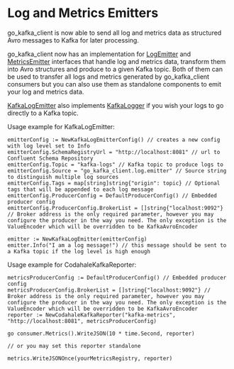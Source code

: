 Log and Metrics Emitters
=======================

go_kafka_client is now able to send all log and metrics data as structured Avro messages to Kafka for later processing.

go_kafka_client now has an implementation for [LogEmitter](https://github.com/stealthly/go_kafka_client/blob/master/log_emitters.go) and [MetricsEmitter](https://github.com/stealthly/go_kafka_client/blob/master/metrics_emitters.go) interfaces that handle log and metrics data, transform them into Avro structures and produce to a given Kafka topic. Both of them can be used to transfer all logs and metrics generated by go_kafka_client consumers but you can also use them as standalone components to emit your log and metrics data.

[KafkaLogEmitter](https://github.com/stealthly/go_kafka_client/blob/master/log_emitters.go) also implements [KafkaLogger](https://github.com/stealthly/go_kafka_client/blob/master/logger.go) if you wish your logs to go directly to a Kafka topic.

Usage example for KafkaLogEmitter:

```
emitterConfig := NewKafkaLogEmitterConfig() // creates a new config with log level set to Info
emitterConfig.SchemaRegistryUrl = "http://localhost:8081" // url to Confluent Schema Repository
emitterConfig.Topic = "kafka-logs" // Kafka topic to produce logs to
emitterConfig.Source = "go_kafka_client.log.emitter" // Source string to distinguish multiple log sources
emitterConfig.Tags = map[string]string{"origin": topic} // Optional tags that will be appended to each log message
emitterConfig.ProducerConfig = DefaultProducerConfig() // Embedded producer config
emitterConfig.ProducerConfig.BrokerList = []string{"localhost:9092"} // Broker address is the only required parameter, however you may configure the producer in the way you need. The only exception is the ValueEncoder which will be overridden to be KafkaAvroEncoder

emitter := NewKafkaLogEmitter(emitterConfig)
emitter.Info("I am a log message!") // this message should be sent to a Kafka topic if the log level is high enough
```

Usage example for CodahaleKafkaReporter:

```
metricsProducerConfig := DefaultProducerConfig() // Embedded producer config
metricsProducerConfig.BrokerList = []string{"localhost:9092"} // Broker address is the only required parameter, however you may configure the producer in the way you need. The only exception is the ValueEncoder which will be overridden to be KafkaAvroEncoder
reporter := NewCodahaleKafkaReporter("kafka-metrics", "http://localhost:8081", metricsProducerConfig)

go consumer.Metrics().WriteJSON(10 * time.Second, reporter)

// or you may set this reporter standalone

metrics.WriteJSONOnce(yourMetricsRegistry, reporter)
```